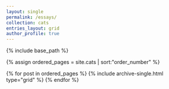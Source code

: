 ```yaml
---
layout: single
permalink: /essays/
collection: cats
entries_layout: grid
author_profile: true
---
```


{% include base_path %}

{% assign ordered_pages = site.cats | sort:"order_number" %}

{% for post in ordered_pages %}
  {% include archive-single.html type="grid" %}
{% endfor %}
